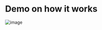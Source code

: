# Demo on how it works
![image](https://github.com/user-attachments/assets/1d4eb24e-e503-47c0-84ea-56562b591e28)
